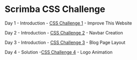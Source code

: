 # Scrimba CSS Challenge

Day 1 - Introduction - [CSS Challenge 1](https://github.com/ritujadixit1/Scrimba-CSS-Challenge/tree/master/CSS%20Challenge%201%20-%20Improve%20this%20website) - Improve This Website

Day 2 - Introduction - [CSS Challenge 2](https://github.com/ritujadixit1/Scrimba-CSS-Challenge/tree/master/CSS%20Challenge%202%20-%20Navbar%20Creation) - Navbar Creation

Day 3 - Introduction - [CSS Challenge 3](https://github.com/ritujadixit1/Scrimba-CSS-Challenge/tree/master/CSS%20Challenge%203%20-%20Blog%20Page%20Layout) - Blog Page Layout

Day 4 - Solution -[CSS Challenge 4]() - Logo Animation